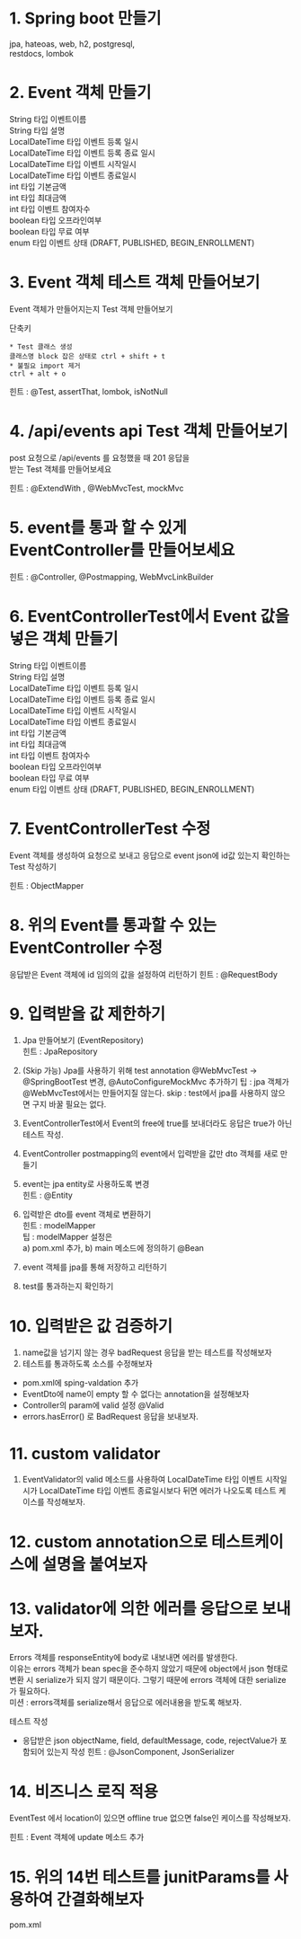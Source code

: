# 1. Spring boot 만들기
jpa, hateoas, web, h2, postgresql,  
restdocs, lombok

# 2. Event 객체 만들기
String 타입 이벤트이름  
String 타입 설명  
LocalDateTime 타입 이벤트 등록 일시  
LocalDateTime 타입 이벤트 등록 종료 일시  
LocalDateTime 타입 이벤트 시작일시  
LocalDateTime 타입 이벤트 종료일시  
int 타입 기본금액  
int 타입 최대금액  
int 타입 이벤트 참여자수  
boolean 타입 오프라인여부  
boolean 타입 무료 여부  
enum 타입 이벤트 상태 (DRAFT, PUBLISHED, BEGIN_ENROLLMENT)

# 3. Event 객체 테스트 객체 만들어보기
Event 객체가 만들어지는지 Test 객체 만들어보기  

단축키  

    * Test 클래스 생성
    클래스명 block 잡은 상태로 ctrl + shift + t  
    * 불필요 import 제거  
    ctrl + alt + o

힌트 : @Test, assertThat, lombok, isNotNull

# 4. /api/events api Test 객체 만들어보기
post 요청으로 /api/events 를 요청했을 때 201 응답을  
  받는 Test 객체를 만들어보세요 

힌트 : @ExtendWith , @WebMvcTest, mockMvc

# 5. event를 통과 할 수 있게 EventController를 만들어보세요

힌트 : @Controller, @Postmapping, WebMvcLinkBuilder

# 6. EventControllerTest에서 Event 값을 넣은 객체 만들기
String 타입 이벤트이름  
String 타입 설명  
LocalDateTime 타입 이벤트 등록 일시  
LocalDateTime 타입 이벤트 등록 종료 일시  
LocalDateTime 타입 이벤트 시작일시  
LocalDateTime 타입 이벤트 종료일시  
int 타입 기본금액  
int 타입 최대금액  
int 타입 이벤트 참여자수  
boolean 타입 오프라인여부  
boolean 타입 무료 여부  
enum 타입 이벤트 상태 (DRAFT, PUBLISHED, BEGIN_ENROLLMENT)

# 7. EventControllerTest 수정
Event 객체를 생성하여 요청으로 보내고 응답으로 event json에 id값 있는지 확인하는 
Test 작성하기

힌트 : ObjectMapper

# 8. 위의 Event를 통과할 수 있는 EventController 수정
응답받은 Event 객체에 id 임의의 값을 설정하여 리턴하기
힌트 : @RequestBody

# 9. 입력받을 값 제한하기
1. Jpa 만들어보기 (EventRepository)  
힌트 : JpaRepository

2. (Skip 가능) Jpa를 사용하기 위해 test annotation @WebMvcTest -> @SpringBootTest 변경,
@AutoConfigureMockMvc 추가하기
팁 : jpa 객체가 @WebMvcTest에서는 만들어지질 않는다.
skip : test에서 jpa를 사용하지 않으면 구지 바꿀 필요는 없다.

3. EventControllerTest에서 Event의 free에 true를 보내더라도 응답은 true가 아닌 테스트 작성.

4. EventController postmapping의 event에서 입력받을 값만 dto 객체를 새로 만들기
5. event는 jpa entity로 사용하도록 변경  
힌트 : @Entity

6. 입력받은 dto를 event 객체로 변환하기  
힌트 : modelMapper  
팁 : modelMapper 설정은
  <br/>a) pom.xml 추가, b) main 메소드에 정의하기 @Bean

7. event 객체를 jpa를 통해 저장하고 리턴하기

8. test를 통과하는지 확인하기

# 10. 입력받은 값 검증하기
1. name값을 넘기지 않는 경우 badRequest 응답을 받는 테스트를 작성해보자
2. 테스트를 통과하도록 소스를 수정해보자 
 - pom.xml에 sping-valdation 추가
 - EventDto에 name이 empty 할 수 없다는 annotation을 설정해보자
 - Controller의 param에 valid 설정 @Valid
 - errors.hasError() 로 BadRequest 응답을 보내보자.

# 11. custom validator
1. EventValidator의 valid 메소드를 사용하여 LocalDateTime 타입 이벤트 시작일시가 LocalDateTime 타입 이벤트 종료일시보다 뒤면 에러가 나오도록 
테스트 케이스를 작성해보자.

# 12. custom annotation으로 테스트케이스에 설명을 붙여보자

# 13. validator에 의한 에러를 응답으로 보내보자.
Errors 객체를 responseEntity에 body로 내보내면 에러를 발생한다.  
이유는 errors 객체가 bean spec을 준수하지 않았기 때문에 object에서
json 형태로 변환 시 serialize가 되지 않기 때문이다. 그렇기 때문에
errors 객체에 대한 serialize가 필요하다.  
미션 : errors객체를 serialize해서 응답으로 에러내용을 받도록 해보자.  

테스트 작성
 - 응답받은 json objectName, field, defaultMessage, code, rejectValue가 포함되어 있는지 작성
힌트 : @JsonComponent, JsonSerializer

# 14. 비즈니스 로직 적용
EventTest 에서 location이 있으면 offline true 없으면 false인
케이스를 작성해보자.   

힌트 : Event 객체에 update 메소드 추가

# 15. 위의 14번 테스트를 junitParams를 사용하여 간결화해보자
pom.xml 

